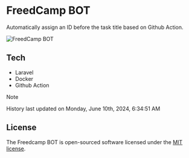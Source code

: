 # FreedCamp BOT

Automatically assign an ID before the task title based on Github Action.

![FreedCamp BOT](https://repository-images.githubusercontent.com/737932867/7d34798b-2680-471c-b089-a78a718d3d6a)

## Tech

- Laravel
- Docker
- Github Action

> [!NOTE]  
> History last updated on Monday, June 10th, 2024, 6:34:51 AM

## License

The Freedcamp BOT is open-sourced software licensed under the [MIT license](https://opensource.org/licenses/MIT).

